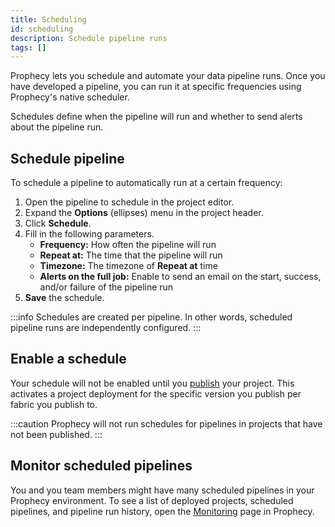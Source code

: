```yaml
---
title: Scheduling
id: scheduling
description: Schedule pipeline runs
tags: []
---
```


Prophecy lets you schedule and automate your data pipeline runs. Once you have developed a pipeline, you can run it at specific frequencies using Prophecy's native scheduler.

Schedules define when the pipeline will run and whether to send alerts about the pipeline run.

## Schedule pipeline

To schedule a pipeline to automatically run at a certain frequency:

1. Open the pipeline to schedule in the project editor.
1. Expand the **Options** (ellipses) menu in the project header.
1. Click **Schedule**.
1. Fill in the following parameters.
   - **Frequency:** How often the pipeline will run
   - **Repeat at:** The time that the pipeline will run
   - **Timezone:** The timezone of **Repeat at** time
   - **Alerts on the full job:** Enable to send an email on the start, success, and/or failure of the pipeline run
1. **Save** the schedule.

:::info
Schedules are created per pipeline. In other words, scheduled pipeline runs are independently configured.
:::

## Enable a schedule

Your schedule will not be enabled until you [publish](docs/analysts/development/version-control/version-control.md) your project. This activates a project deployment for the specific version you publish per fabric you publish to.

:::caution
Prophecy will not run schedules for pipelines in projects that have not been published.
:::

## Monitor scheduled pipelines

You and you team members might have many scheduled pipelines in your Prophecy environment. To see a list of deployed projects, scheduled pipelines, and pipeline run history, open the [Monitoring](docs/analysts/observability.md) page in Prophecy.
